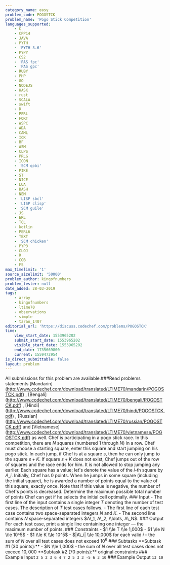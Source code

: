 ```yaml
---
category_name: easy
problem_code: POGOSTCK
problem_name: 'Pogo Stick Competition'
languages_supported:
    - C
    - CPP14
    - JAVA
    - PYTH
    - 'PYTH 3.6'
    - PYPY
    - CS2
    - 'PAS fpc'
    - 'PAS gpc'
    - RUBY
    - PHP
    - GO
    - NODEJS
    - HASK
    - rust
    - SCALA
    - swift
    - D
    - PERL
    - FORT
    - WSPC
    - ADA
    - CAML
    - ICK
    - BF
    - ASM
    - CLPS
    - PRLG
    - ICON
    - 'SCM qobi'
    - PIKE
    - ST
    - NICE
    - LUA
    - BASH
    - NEM
    - 'LISP sbcl'
    - 'LISP clisp'
    - 'SCM guile'
    - JS
    - ERL
    - TCL
    - kotlin
    - PERL6
    - TEXT
    - 'SCM chicken'
    - PYP3
    - CLOJ
    - R
    - COB
    - FS
max_timelimit: '1'
source_sizelimit: '50000'
problem_author: kingofnumbers
problem_tester: null
date_added: 28-03-2019
tags:
    - array
    - kingofnumbers
    - ltime70
    - observations
    - simple
    - taran_1407
editorial_url: 'https://discuss.codechef.com/problems/POGOSTCK'
time:
    view_start_date: 1553965202
    submit_start_date: 1553965202
    visible_start_date: 1553965202
    end_date: 1735669800
    current: 1559472954
is_direct_submittable: false
layout: problem
---
```

All submissions for this problem are available.\###Read problems statements \[Mandarin\](http://www.codechef.com/download/translated/LTIME70/mandarin/POGOSTCK.pdf) , \[Bengali\](http://www.codechef.com/download/translated/LTIME70/bengali/POGOSTCK.pdf) , \[Hindi\](http://www.codechef.com/download/translated/LTIME70/hindi/POGOSTCK.pdf) , \[Russian\](http://www.codechef.com/download/translated/LTIME70/russian/POGOSTCK.pdf) and \[Vietnamese\](http://www.codechef.com/download/translated/LTIME70/vietnamese/POGOSTCK.pdf) as well. Chef is participating in a pogo stick race. In this competition, there are $N$ squares (numbered $1$ through $N$) in a row. Chef must choose a starting square, enter this square and start jumping on his pogo stick. In each jump, if Chef is at a square $s$, then he can only jump to the square $s+K$. If square $s+K$ does not exist, Chef jumps out of the row of squares and the race ends for him. It is not allowed to stop jumping any earlier. Each square has a value; let's denote the value of the $i$-th square by $A\_i$. Initially, Chef has $0$ points. When he jumps in some square (including the initial square), he is awarded a number of points equal to the value of this square, exactly once. Note that if this value is negative, the number of Chef's points is decreased. Determine the maximum possible total number of points Chef can get if he selects the initial cell optimally. ### Input - The first line of the input contains a single integer $T$ denoting the number of test cases. The description of $T$ test cases follows. - The first line of each test case contains two space-separated integers $N$ and $K$. - The second line contains $N$ space-separated integers $A\_1, A\_2, \\ldots, A\_N$. ### Output For each test case, print a single line containing one integer ― the maximum number of points. ### Constraints - $1 \\le T \\le 1,000$ - $1 \\le N \\le 10^5$ - $1 \\le K \\le 10^5$ - $|A\_i| \\le 10,000$ for each valid $i$ - the sum of $N$ over all test cases does not exceed $10^6$ ### Subtasks \*\*Subtask #1 (30 points):\*\* - $N \\le 1,000$ - the sum of $N$ over all test cases does not exceed $10,000$ \*\*Subtask #2 (70 points):\*\* original constraints ### Example Input ``` 2 5 2 3 6 4 7 2 5 3 3 -5 6 3 10 ``` ### Example Output ``` 13 10 ```
